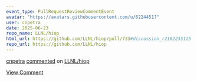 ```yaml
---
event_type: PullRequestReviewCommentEvent
avatar: "https://avatars.githubusercontent.com/u/6224451?"
user: cnpetra
date: 2025-06-23
repo_name: LLNL/hiop
html_url: https://github.com/LLNL/hiop/pull/733#discussion_r2162233115
repo_url: https://github.com/LLNL/hiop
---
```


<a href='https://github.com/cnpetra' target='_blank'>cnpetra</a> <a href='https://github.com/LLNL/hiop/pull/733#discussion_r2162233115' target='_blank'>commented</a> on <a href='https://github.com/LLNL/hiop' target='_blank'>LLNL/hiop</a>

<a href='https://github.com/LLNL/hiop/pull/733#discussion_r2162233115' target='_blank'>View Comment</a>